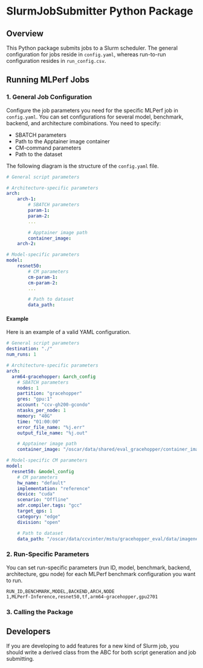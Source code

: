# SlurmJobSubmitter Python Package

## Overview

This Python package submits jobs to a Slurm scheduler. The general configuration for jobs reside in `config.yaml`, whereas run-to-run configuration resides in `run_config.csv`.

## Running MLPerf Jobs

### 1. General Job Configuration

Configure the job parameters you need for the specific MLPerf job in `config.yaml`. You can set configurations for several model, benchmark, backend, and architecture combinations. You need to specify:

- SBATCH parameters
- Path to the Apptainer image container
- CM-command parameters
- Path to the dataset

The following diagram is the structure of the `config.yaml` file.

```yaml
# General script parameters

# Architecture-specific parameters
arch: 
    arch-1:
        # SBATCH parameters
        param-1:
        param-2:
        ...

        # Apptainer image path
        container_image:
    arch-2:

# Model-specific parameters
model:
    resnet50:
        # CM parameters
        cm-param-1:
        cm-param-2:
        ...

        # Path to dataset
        data_path: 
```

#### Example

Here is an example of a valid YAML configuration.

```yaml
# General script parameters
destination: "./"
num_runs: 1

# Architecture-specific parameters
arch:
  arm64-gracehopper: &arch_config
    # SBATCH parameters
    nodes: 1
    partition: "gracehopper"
    gres: "gpu:1"
    account: "ccv-gh200-gcondo"
    ntasks_per_node: 1
    memory: "40G"
    time: "01:00:00"
    error_file_name: "%j.err"
    output_file_name: "%j.out"

    # Apptainer image path
    container_image: "/oscar/data/shared/eval_gracehopper/container_images/MLPerf/arm64/mlperf-resnet-50-tf-arm64"

# Model-specific CM parameters
model:
  resnet50: &model_config
    # CM parameters
    hw_name: "default"
    implementation: "reference"
    device: "cuda"
    scenario: "Offline"
    adr.compiler.tags: "gcc"
    target_qps: 1
    category: "edge"
    division: "open"

    # Path to dataset
    data_path: "/oscar/data/ccvinter/mstu/gracehopper_eval/data/imagenet/ILSVRC2012/val"
```

### 2. Run-Specific Parameters

You can set run-specific parameters (run ID, model, benchmark, backend, architecture, gpu node) for each MLPerf benchmark configuration you want to run.

```csv
RUN_ID,BENCHMARK,MODEL,BACKEND,ARCH,NODE
1,MLPerf-Inference,resnet50,tf,arm64-gracehopper,gpu2701
```

### 3. Calling the Package



## Developers

If you are developing to add features for a new kind of Slurm job, you should write a derived class from the ABC for both script generation and job submitting.
